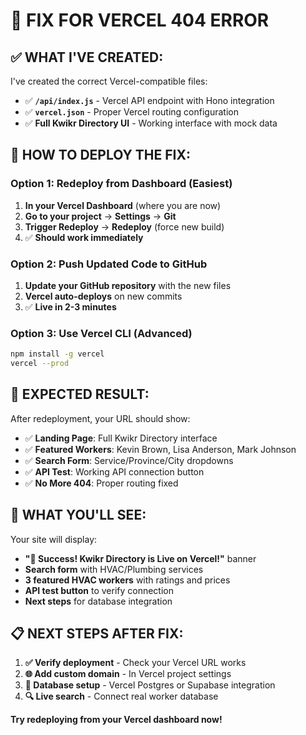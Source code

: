 # 🔧 **FIX FOR VERCEL 404 ERROR**

## **✅ WHAT I'VE CREATED:**

I've created the correct Vercel-compatible files:

- ✅ **`/api/index.js`** - Vercel API endpoint with Hono integration
- ✅ **`vercel.json`** - Proper Vercel routing configuration  
- ✅ **Full Kwikr Directory UI** - Working interface with mock data

## **🚀 HOW TO DEPLOY THE FIX:**

### **Option 1: Redeploy from Dashboard (Easiest)**

1. **In your Vercel Dashboard** (where you are now)
2. **Go to your project** → **Settings** → **Git**  
3. **Trigger Redeploy** → **Redeploy** (force new build)
4. ✅ **Should work immediately**

### **Option 2: Push Updated Code to GitHub**

1. **Update your GitHub repository** with the new files
2. **Vercel auto-deploys** on new commits
3. ✅ **Live in 2-3 minutes**

### **Option 3: Use Vercel CLI (Advanced)**

```bash
npm install -g vercel
vercel --prod
```

## **🎯 EXPECTED RESULT:**

After redeployment, your URL should show:

- ✅ **Landing Page**: Full Kwikr Directory interface
- ✅ **Featured Workers**: Kevin Brown, Lisa Anderson, Mark Johnson  
- ✅ **Search Form**: Service/Province/City dropdowns
- ✅ **API Test**: Working API connection button
- ✅ **No More 404**: Proper routing fixed

## **🔗 WHAT YOU'LL SEE:**

Your site will display:
- **"🎉 Success! Kwikr Directory is Live on Vercel!"** banner
- **Search form** with HVAC/Plumbing services
- **3 featured HVAC workers** with ratings and prices
- **API test button** to verify connection
- **Next steps** for database integration

## **📋 NEXT STEPS AFTER FIX:**

1. **✅ Verify deployment** - Check your Vercel URL works
2. **🌐 Add custom domain** - In Vercel project settings
3. **💾 Database setup** - Vercel Postgres or Supabase integration
4. **🔍 Live search** - Connect real worker database

**Try redeploying from your Vercel dashboard now!**